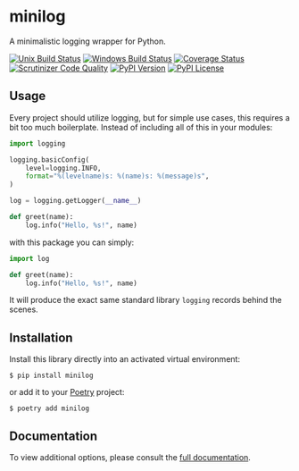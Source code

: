 # minilog

A minimalistic logging wrapper for Python.

[![Unix Build Status](https://img.shields.io/travis/jacebrowning/minilog/main.svg?label=unix)](https://travis-ci.org/jacebrowning/minilog)
[![Windows Build Status](https://img.shields.io/appveyor/ci/jacebrowning/minilog/main.svg?label=windows)](https://ci.appveyor.com/project/jacebrowning/minilog)
[![Coverage Status](https://img.shields.io/coveralls/jacebrowning/minilog/main.svg)](https://coveralls.io/r/jacebrowning/minilog)
[![Scrutinizer Code Quality](https://img.shields.io/scrutinizer/g/jacebrowning/minilog.svg)](https://scrutinizer-ci.com/g/jacebrowning/minilog/?branch=main)
[![PyPI Version](https://img.shields.io/pypi/v/minilog.svg)](https://pypi.org/project/minilog)
[![PyPI License](https://img.shields.io/pypi/l/minilog.svg)](https://pypi.org/project/minilog)

## Usage

Every project should utilize logging, but for simple use cases, this requires a bit too much boilerplate. Instead of including all of this in your modules:

```python
import logging

logging.basicConfig(
    level=logging.INFO,
    format="%(levelname)s: %(name)s: %(message)s",
)

log = logging.getLogger(__name__)

def greet(name):
    log.info("Hello, %s!", name)
```

with this package you can simply:

```python
import log

def greet(name):
    log.info("Hello, %s!", name)
```

It will produce the exact same standard library `logging` records behind the scenes.

## Installation

Install this library directly into an activated virtual environment:

```text
$ pip install minilog
```

or add it to your [Poetry](https://poetry.eustace.io/) project:

```text
$ poetry add minilog
```

## Documentation

To view additional options, please consult the [full documentation](https://minilog.readthedocs.io/en/latest/logging/).
